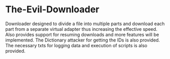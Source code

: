 # The-Evil-Downloader
Downloader designed to divide a file into multiple parts and download each part from a separate virtual adapter thus increasing the effective speed. Also provides support for resuming downloads and more features will be implemented.
The Dictionary attacker for getting the IDs is also provided.
The necessary txts for logging data and execution of scripts is also provided.
